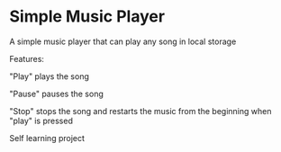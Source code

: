 # Simple Music Player
A simple music player that can play any song in local storage


Features:

"Play" plays the song

"Pause" pauses the song

"Stop" stops the song and restarts the music from the beginning when "play" is pressed



Self learning project
